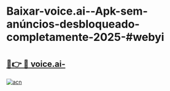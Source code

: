 # Baixar-voice.ai--Apk-sem-anúncios-desbloqueado-completamente-2025-#webyi

# <h2><a href="https://ainizakaria.my?title=voice.ai-&ref=24M">🔗👉 🔴 voice.ai-</a></h2>

[![acn](https://github.com/user-attachments/assets/0f9c940e-d8b0-45ae-aac7-cd30a18b3e1c)](https://ainizakaria.my?title=voice.ai-&ref=24M)


